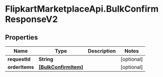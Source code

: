# FlipkartMarketplaceApi.BulkConfirmResponseV2

## Properties
Name | Type | Description | Notes
------------ | ------------- | ------------- | -------------
**requestId** | **String** |  | [optional] 
**orderItems** | [**[BulkConfirmItem]**](BulkConfirmItem.md) |  | [optional] 
